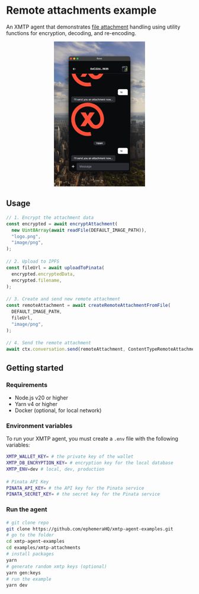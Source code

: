 # Remote attachments example

An XMTP agent that demonstrates [file attachment](https://docs.xmtp.org/agents/content-types/attachments) handling using utility functions for encryption, decoding, and re-encoding.

<p align="center" >
  <img src="media/left.png" alt="Image 1" width="49%">
</p>

## Usage

```typescript
// 1. Encrypt the attachment data
const encrypted = await encryptAttachment(
  new Uint8Array(await readFile(DEFAULT_IMAGE_PATH)),
  "logo.png",
  "image/png",
);

// 2. Upload to IPFS
const fileUrl = await uploadToPinata(
  encrypted.encryptedData,
  encrypted.filename,
);

// 3. Create and send new remote attachment
const remoteAttachment = await createRemoteAttachmentFromFile(
  DEFAULT_IMAGE_PATH,
  fileUrl,
  "image/png",
);

// 4. Send the remote attachment
await ctx.conversation.send(remoteAttachment, ContentTypeRemoteAttachment);
```

## Getting started

### Requirements

- Node.js v20 or higher
- Yarn v4 or higher
- Docker (optional, for local network)

### Environment variables

To run your XMTP agent, you must create a `.env` file with the following variables:

```bash
XMTP_WALLET_KEY= # the private key of the wallet
XMTP_DB_ENCRYPTION_KEY= # encryption key for the local database
XMTP_ENV=dev # local, dev, production

# Pinata API Key
PINATA_API_KEY= # the API key for the Pinata service
PINATA_SECRET_KEY= # the secret key for the Pinata service
```

### Run the agent

```bash
# git clone repo
git clone https://github.com/ephemeraHQ/xmtp-agent-examples.git
# go to the folder
cd xmtp-agent-examples
cd examples/xmtp-attachments
# install packages
yarn
# generate random xmtp keys (optional)
yarn gen:keys
# run the example
yarn dev
```
